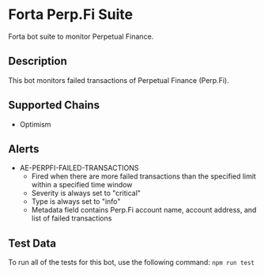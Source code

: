 # Forta Perp.Fi Suite

Forta bot suite to monitor Perpetual Finance.

## Description

This bot monitors failed transactions of Perpetual Finance (Perp.Fi).

## Supported Chains

- Optimism

## Alerts

<!-- -->

- AE-PERPFI-FAILED-TRANSACTIONS
  - Fired when there are more failed transactions than the specified limit within a specified time window
  - Severity is always set to "critical"
  - Type is always set to "info"
  - Metadata field contains Perp.Fi account name, account address, and list of failed transactions

## Test Data

To run all of the tests for this bot, use the following command: `npm run test`

